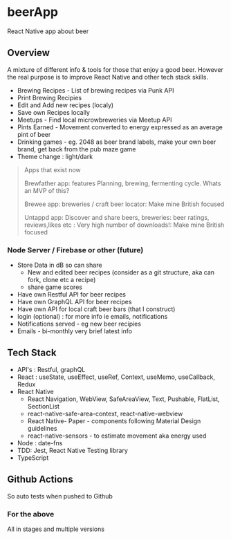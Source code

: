 # beerApp

React Native app about beer

## Overview

A mixture of different info & tools for those that enjoy a good beer. However the real purpose is to improve React Native and other tech stack skills.

- Brewing Recipes - List of brewing recipes via Punk API
- Print Brewing Recipies
- Edit and Add new recipes (localy)
- Save own Recipes locally
- Meetups - Find local microwbreweries via Meetup API
- Pints Earned - Movement converted to energy expressed as an average pint of beer
- Drinking games - eg. 2048 as beer brand labels, make your own beer brand, get back from the pub maze game
- Theme change : light/dark

> Apps that exist now
>
> Brewfather app: features Planning, brewing, fermenting cycle. Whats an MVP of this?
>
> Brewee app: breweries / craft beer locator: Make mine British focused
>
> Untappd app: Discover and share beers, breweries: beer ratings, reviews,likes etc : Very high number of downloads!: Make mine British focused

### Node Server / Firebase or other (future)

- Store Data in dB so can share
  - New and edited beer recipes (consider as a git structure, aka can fork, clone etc a recipe)
  - share game scores
- Have own Restful API for beer recipes
- Have own GraphQL API for beer recipes
- Have own API for local craft beer bars (that I construct)
- login (optional) : for more info ie emails, notifications
- Notifications served - eg new beer recipies
- Emails - bi-monthly very brief latest info

## Tech Stack

- API's : Restful, graphQL
- React : useState, useEffect, useRef, Context, useMemo, useCallback, Redux
- React Native
  - React Navigation, WebView, SafeAreaView, Text, Pushable, FlatList, SectionList
  - react-native-safe-area-context, react-native-webview
  - React Native- Paper - components following Material Design guidelines
  - react-native-sensors - to estimate movement aka energy used
- Node : date-fns
- TDD: Jest, React Native Testing library
- TypeScript

## Github Actions

So auto tests when pushed to Github

### For the above

All in stages and multiple versions
